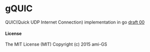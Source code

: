 # gQUIC
QUIC(Quick UDP Internet Connection) implementation in go
[draft 00](http://tools.ietf.org/html/draft-tsvwg-quic-protocol-00 "draft 00")

#### License
The MIT License (MIT) Copyright (c) 2015 ami-GS
